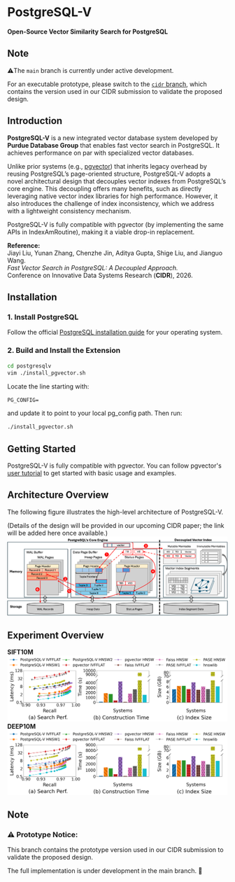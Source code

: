 # PostgreSQL-V
**Open-Source Vector Similarity Search for PostgreSQL**

## Note
⚠️The `main` branch is currently under active development.  

For an executable prototype, please switch to the [`cidr` branch](https://github.com/purduedb/PostgreSQL-V/tree/cidr), which contains the version used in our CIDR submission to validate the proposed design.

## Introduction

**PostgreSQL-V** is a new integrated vector database system developed by **Purdue Database Group** that enables fast vector search in PostgreSQL. It achieves performance on par with specialized vector databases.

Unlike prior systems (e.g., [pgvector](https://github.com/pgvector/pgvector)) that inherits legacy overhead by reusing PostgreSQL’s page-oriented structure, PostgreSQL-V adopts a novel architectural design that decouples vector indexes from PostgreSQL’s core engine. This decoupling offers many benefits, such as directly leveraging native vector index libraries for high performance. However, it also introduces the challenge of index inconsistency, which we address with a lightweight consistency mechanism.

PostgreSQL-V is fully compatible with pgvector (by implementing the same APIs in IndexAmRoutine), making it a viable drop-in replacement.

**Reference:**  
Jiayi Liu, Yunan Zhang, Chenzhe Jin, Aditya Gupta, Shige Liu, and Jianguo Wang.  
*Fast Vector Search in PostgreSQL: A Decoupled Approach.*  
Conference on Innovative Data Systems Research (**CIDR**), 2026.

## Installation
### 1. Install PostgreSQL
Follow the official [PostgreSQL installation guide](https://www.postgresql.org/download/) for your operating system.

### 2. Build and Install the Extension
```bash
cd postgresqlv
vim ./install_pgvector.sh
```
Locate the line starting with:
```
PG_CONFIG=
```
and update it to point to your local pg_config path. Then run:
```bash
./install_pgvector.sh
```

## Getting Started
PostgreSQL-V is fully compatible with pgvector.
You can follow pgvector's [user tutorial](https://github.com/pgvector/pgvector) to get started with basic usage and examples.

## Architecture Overview
The following figure illustrates the high-level architecture of PostgreSQL-V.

(Details of the design will be provided in our upcoming CIDR paper; the link will be added here once available.)
![](figures/CIDR_arch_v10.png)

## Experiment Overview
**SIFT10M**
![](figures/SIFT10M.png)
**DEEP10M**
![](figures/DEEP10M.png)

## Note
### ⚠️ Prototype Notice:
This branch contains the prototype version used in our CIDR submission to validate the proposed design.

The full implementation is under development in the main branch. 🚧